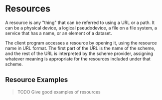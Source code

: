 # Resources

A resource is any "thing" that can be referred to using a URL or a path. It can be a physical device, a logical pseudodevice, a file on a file system, a service that has a name, or an element of a dataset.

The client program accesses a resource by opening it, using the resource name in URL format. The first part of the URL is the name of the scheme, and the rest of the URL is interpreted by the scheme provider, assigning whatever meaning is appropriate for the resources included under that scheme.

## Resource Examples

> TODO Give good examples of resources

